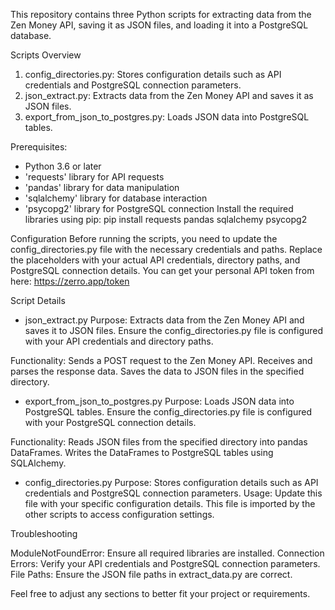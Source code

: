 This repository contains three Python scripts for extracting data from the Zen Money API, saving it as JSON files, and loading it into a PostgreSQL database.

Scripts Overview

1. config_directories.py: Stores configuration details such as API credentials and PostgreSQL connection parameters.
2. json_extract.py: Extracts data from the Zen Money API and saves it as JSON files.
3. export_from_json_to_postgres.py: Loads JSON data into PostgreSQL tables.

Prerequisites:
- Python 3.6 or later
- 'requests' library for API requests
- 'pandas' library for data manipulation
- 'sqlalchemy' library for database interaction
- 'psycopg2' library for PostgreSQL connection
Install the required libraries using pip: pip install requests pandas sqlalchemy psycopg2

Configuration
Before running the scripts, you need to update the config_directories.py file with the necessary credentials and paths.
Replace the placeholders with your actual API credentials, directory paths, and PostgreSQL connection details.
You can get your personal API token from here: https://zerro.app/token

Script Details

- json_extract.py
Purpose: Extracts data from the Zen Money API and saves it to JSON files.
Ensure the config_directories.py file is configured with your API credentials and directory paths.

Functionality:
Sends a POST request to the Zen Money API.
Receives and parses the response data.
Saves the data to JSON files in the specified directory.

- export_from_json_to_postgres.py
Purpose: Loads JSON data into PostgreSQL tables.
Ensure the config_directories.py file is configured with your PostgreSQL connection details.

Functionality:
Reads JSON files from the specified directory into pandas DataFrames.
Writes the DataFrames to PostgreSQL tables using SQLAlchemy.

- config_directories.py
Purpose: Stores configuration details such as API credentials and PostgreSQL connection parameters.
Usage: Update this file with your specific configuration details. This file is imported by the other scripts to access configuration settings.

Troubleshooting

ModuleNotFoundError: Ensure all required libraries are installed.
Connection Errors: Verify your API credentials and PostgreSQL connection parameters.
File Paths: Ensure the JSON file paths in extract_data.py are correct.

Feel free to adjust any sections to better fit your project or requirements.
